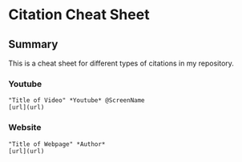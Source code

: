 # Citation Cheat Sheet

## Summary
This is a cheat sheet for different types of citations in my repository.

### Youtube
    "Title of Video" *Youtube* @ScreenName 
    [url](url)

### Website
    "Title of Webpage" *Author*
    [url](url)


    
    